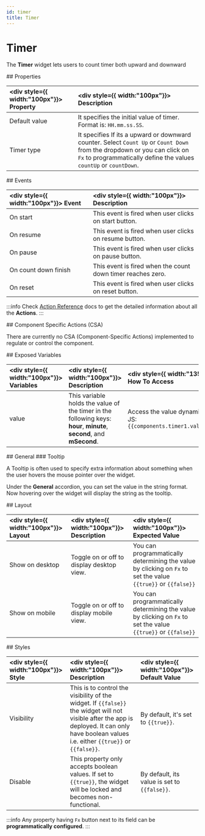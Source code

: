 ```yaml
---
id: timer
title: Timer
---
```

# Timer

The **Timer** widget lets users to count timer both upward and downward

<div>
## Properties

| <div style={{ width:"100px"}}> Property </div>     | <div style={{ width:"100px"}}> Description </div> |
|:----------- |:----------- | 
| Default value | It specifies the initial value of timer. Format is: `HH.mm.ss.SS`. |
| Timer type | It specifies If its a upward or downward counter. Select `Count Up` or `Count Down` from the dropdown or you can click on `Fx` to programmatically define the values `countUp` or `countDown`. |

</div>

<div>
## Events

| <div style={{ width:"100px"}}> Event </div>     | <div style={{ width:"100px"}}> Description </div> |
|:----------- |:----------- | 
| On start | This event is fired when user clicks on start button. |
| On resume | This event is fired when user clicks on resume button. |
| On pause | This event is fired when user clicks on pause button. |
| On count down finish | This event is fired when the count down timer reaches zero. |
| On reset | This event is fired when user clicks on reset button. |

:::info
Check [Action Reference](/docs/category/actions-reference) docs to get the detailed information about all the **Actions**.
:::

</div>

<div>
## Component Specific Actions (CSA)

There are currently no CSA (Component-Specific Actions) implemented to regulate or control the component.

</div>

<div>
## Exposed Variables

| <div style={{ width:"100px"}}> Variables </div>   | <div style={{ width:"100px"}}> Description </div> | <div style={{ width:"135px"}}> How To Access </div> |
|:----------- |:----------- |:-------- |
| value | This variable holds the value of the timer in the following keys: **hour**, **minute**, **second**, and **mSecond**.| Access the value dynamically using JS: `{{components.timer1.value.second}}`|

</div>

<div>
## General
### Tooltip

A Tooltip is often used to specify extra information about something when the user hovers the mouse pointer over the widget.

Under the <b>General</b> accordion, you can set the value in the string format. Now hovering over the widget will display the string as the tooltip.

</div>

<div>
## Layout

|  <div style={{ width:"100px"}}> Layout </div> |  <div style={{ width:"100px"}}> Description </div> |  <div style={{ width:"100px"}}> Expected Value </div>|
|:----- |:---------  |:------------- |
| Show on desktop | Toggle on or off to display desktop view. | You can programmatically determining the value by clicking on `Fx` to set the value `{{true}}` or `{{false}}` |
| Show on mobile  | Toggle on or off to display mobile view.  | You can programmatically determining the value by clicking on `Fx` to set the value `{{true}}` or `{{false}}` |

</div>

<div>
## Styles

|  <div style={{ width:"100px"}}> Style </div> |  <div style={{ width:"100px"}}> Description </div> |  <div style={{ width:"100px"}}> Default Value </div>|
|:----- |:---------  |:------------- |
| Visibility | This is to control the visibility of the widget. If `{{false}}` the widget will not visible after the app is deployed. It can only have boolean values i.e. either `{{true}}` or `{{false}}`. | By default, it's set to `{{true}}`. |
| Disable | This property only accepts boolean values. If set to `{{true}}`, the widget will be locked and becomes non-functional. | By default, its value is set to `{{false}}`. |

:::info
Any property having `Fx` button next to its field can be **programmatically configured**.
:::

</div>